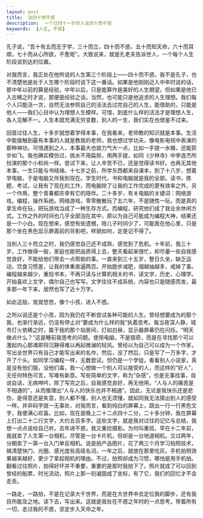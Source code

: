 ```yaml
---
layout: post
title:  谈四十而不惑
description:  一个已四十一岁的人谈四十而不惑
keywords:  [人生, 不惑]
---
```

孔子说，“吾十有五而志于学，三十而立，四十而不惑，五十而知天命，六十而耳顺，七十而从心所欲，不愈矩”。大致说来，就是孔老夫告诉世人，一个每个人生阶段该到达的位置。

对我而言，我正处在他所说的人生第三个阶段上——四十而不惑。我不是孔子，也不清楚他是处于人生哪个阶段时说下这一番话。如果是他刚刚迈入中年时说的话，那中年以前的算是经验，中年以后，只是能算作是美好的人生期望。但如果是他已入古稀之时才说，那便是经验之谈。当然，也可能只是他追求的人生理想。我们每个人只能活一次，自然无法参照自己的活法去过完自己的人生，能借助的，只能是他人——我们心目中认为理想人生模样。可惜，到底什么样的活法才是理想人生，各人见解不一。人生本就充满无穷变数，别人的一生，我们实在也借鉴不过来。

回首过往人生，十多岁就想着学得本事，在我看来，老师教的知识就是本事。生活中能接触到最有本事的人就是教我的老师，我也想过学功夫，像电影电视中表演的那种神功，可惜遇到之人，本事最大也就力气大一点，比如一手提一水桶，还能箭步如飞。我也确实模仿过，挑水不用扁担，用两手提，如同《少林寺》中李连杰所扮演的那个小和尚一样。尝试下来，让人辛苦不已，还是觉得读书好。也再无其他本事，一生只能与书结缘。十七岁之前，所学东西都来自课本，到了十八岁，想着学电脑，于是电脑又伴我到现在。学生时代，书和电脑就是我的全部。读书，练题，考试，让我有了现在的工作，而电脑除了让我的工作完成的更有效率之外，另一个作用，整个青春都庆幸有它的陪伴。二十多岁，有关电脑的关键词：网络游戏，编程，操作系统。网络游戏，零零散散玩了五六年，不是随性一玩，而是真的拿生命在玩，把玩游戏当成了一种生存方式。而编程，研究他们成了我业余休闲方式。工作之外的时间也几乎全部泡在其中，原以为自己可能成为编程大神，结果还是一个小白。现在想来，感觉有些遗憾，陪儿子时间少了，可能我在他心里，只是那个坐在黑色显示屏面前的背影吧，样貌如何，定是记不得了。

当别人三十而立之时，我仍感觉自己还不成熟，感觉到了危机。十年前，我三十岁，工作做得一般，家庭也能把品质得上去，整天看起来很忙，却尽量一些自我感觉良好，不能给他们带去一点帮助的事。一直来到三十五岁，整日久坐，缺乏运动，饮食习惯差，让我的体重直逼两百。开始跑步减肥，烟越抽越多，戒掉了事。编程越来越少，重拾书本，不再只读与计算机相关的书，读文学，历史，心理学。开始喜欢上文字，偶尔自己也写写。文字往往不成系统，内容也只是随感而发，最多那一年下来，居然也写了近十万字。

如此这般，晃晃悠悠，像个小孩，进入不惑。

之所以说还是个小孩，因为我仍在不断尝试各种可能的人生。曾经想要成为的那个我，也渐行渐远，仍没有停止对“要成为什么样的我”执着思考。每当夜深人静，城市灯火依稀之时，属于我的那个站房间，灯如白昼，显示器屏幕仍在闪烁。“明天做点什么？”这是睡前我思考的问题。使用电脑，不是猎奇，而是在寻找那个可以激起内心那滩即将沉静得难以再起微澜的轻风。曾经以为自己可以成为一个作家，写出全世界只有自己才能写出来的名作，然后，没了然后，只是写了一万多字，才开了个头。如同学习编程一样，无数尝试，但仍是一个学徒。看看别人小说家，真是没有他们狠，没他们毒，我一心想做一个别人可以接受的人，而这样的“好人”，无任何特色可言，写难有新意。写些简单的文字，称为“杂感”，也是无事找事，自说自话，无病呻吟，除了写完之后，自我感觉良好，再无他用。“人与人的痛苦是不相通的”，从而推理出“人与人的快乐也并不相通”。因此，无论是我快乐还是悲伤，是得意还是失意，别人都不懂，别人也无须懂，就如同我无法猜出别人的感受一样。并非码字就一无事处，对我而言，看到纯白的屏幕上，跳出一行一行黑色文字，我便满心欢喜。比如，现在是晚上二十二点四十二分，二十多分钟，我在屏幕上打出二十二行文字，大约五百多字。这些文字，就是我对过往的记忆与总结，我想一点点说给自己听。
​
去年进不惑，我又重捡摄影。为何叫重拾，早在十二年前，我就卖了人生第一台相机，尽管是一台卡片机，但却是一台地道相机。又过两年，分期卖了一第一台入门单反相机。说是拍产品图片，花了两三个月学习拍照技术，搞清楚快门、光圈、感光度些高级名词，一年之后，就放在那里吃灰。手机拍照效果越来越好，更少了拿起相机的理由。不过，拍照却成为习惯，哪怕是用手机拍。翻看过往照片，拍得好坏并不重要，重要的是那时我拍下了。照片就成了可以回到曾经的船票，时光流动，照片上那一刻凝固成了坐标，有了它，我们的回忆才不会走丢。

一路走，一路拍，不是在记录大千世界，而是在大世界中去定位我的脚步，还有我目所能及之地。读下去，写出来。这就是我处在不惑之年时的一点思考。带着所有一切，走过我的不惑，坚定步入天命之年。


